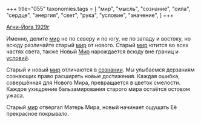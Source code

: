+++
title="055"
taxonomies.tags = [
 "мир",
 "мысль",
 "сознание",
 "сила",
 "сердце",
 "энергия",
 "свет",
 "рука",
 "условие",
 "значение",
]
+++

[Агни-Йога 1929г](/agni/1929)

Именно, делите [мир](/tags/мир) не по северу и по югу, не по западу и востоку, но всюду различайте старый [мир](/tags/мир) от нового. Старый [мир](/tags/мир) ютится во всех частях света, также Новый [Мир](/tags/мир) нарождается всюду вне границ и [условий](/tags/условие).   

Старый и новый [мир](/tags/мир) отличаются в [сознании](/tags/сознание). Мы улыбаемся дерзаниям сознающих право расширять новые достижения. Каждая ошибка, совершённая для Нового Мира, превращается в цветок смелости. Каждое ухищрение бальзамирования старого мира остаётся остовом ужаса.   

Старый [мир](/tags/мир) отвергал Матерь Мира, новый начинает ощущать Её прекрасное покрывало.